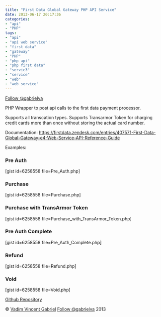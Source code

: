```yaml
---
title: "First Data Global Gateway PHP API Service"
date: 2013-06-17 20:17:36
categories: 
- "api"
- "PHP"
tags: 
- "api"
- "api web service"
- "first data"
- "gateway"
- "PHP"
- "php api"
- "php first data"
- "servic3"
- "service"
- "web"
- "web service"
---
```


<a href="https://twitter.com/gabrielva" target="_blank">Follow @gabrielva</a>

PHP Wrapper to post api calls to the first data payment processor.

Supports all transcation types.
Supports Transarmor Token for charging credit cards more than once without storing the actual card number.

Documentation:
https://firstdata.zendesk.com/entries/407571-First-Data-Global-Gateway-e4-Web-Service-API-Reference-Guide

Examples:
<h3>Pre Auth</h3>
[gist id=6258558 file=Pre_Auth.php]

<h3>Purchase</h3>
[gist id=6258558 file=Purchase.php]

<h3>Purchase with TransArmor Token</h3>
[gist id=6258558 file=Purchase_with_TransArmor_Token.php]

<h3>Pre Auth Complete</h3>
[gist id=6258558 file=Pre_Auth_Complete.php]

<h3>Refund</h3>
[gist id=6258558 file=Refund.php]

<h3>Void</h3>
[gist id=6258558 file=Void.php]

<a href="https://github.com/VinceG/php-first-data-api" target="_blank">Github Repository</a>

© <a href="http://vadimg.com" target="_blank">Vadim Vincent Gabriel</a> <a href="https://twitter.com/gabrielva" target="_blank">Follow @gabrielva</a> 2013
